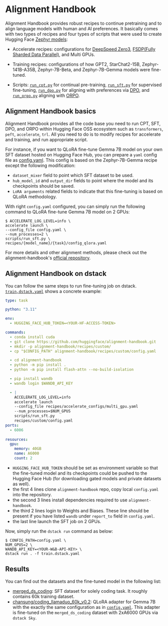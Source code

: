 # Alignment Handbook

Alignment Handbook provides robust recipes to continue pretraining and to align language models with human and AI preferences. It basically comes with two types of recipes and four types of scripts that were used to create Hugging Face [Zephyr models](https://huggingface.co/HuggingFaceH4):

- Accelerate recipes: configurations for [DeepSpeed Zero3](https://huggingface.co/docs/accelerate/v0.11.0/en/deepspeed), [FSDP(Fully Sharded Data Parallel)](https://pytorch.org/tutorials/intermediate/FSDP_tutorial.html), and Multi GPUs.

- Training recipes: configurations of how GPT2, StarChat2-15B, Zephyr-141B-A35B, Zephyr-7B-Beta, and Zephyr-7B-Gemma models were fine-tuned. 

- Scripts: [`run_cpt.py`](https://github.com/huggingface/alignment-handbook/blob/main/scripts/run_cpt.py) for continual pre-training, [`run_sft.py`](https://github.com/huggingface/alignment-handbook/blob/main/scripts/run_sft.py) for supervised fine-tuning, [`run_dpo.py`](https://github.com/huggingface/alignment-handbook/blob/main/scripts/run_dpo.py) for aligning with preferences via [DPO](https://arxiv.org/abs/2305.18290), and [`run_orpo.py`](https://github.com/huggingface/alignment-handbook/blob/main/scripts/run_orpo.py) aligning with [ORPO](https://arxiv.org/abs/2403.07691).

## Alignment Handbook basics

Alignment Handbook provides all the code base you need to run CPT, SFT, DPO, and ORPO within Hugging Face OSS ecosystem such as `transformers`, `peft`, `accelerate`, `trl`. All you need to do is to modify recipes for accelerate and training, and run appropriate script. 

For instance, if you want to QLoRA fine-tune Gemma 7B model on your own SFT dataset hosted on Hugging Face Hub, you can prepare a `yaml` config file as [config.yaml](./config.yaml). This config is based on the Zephyr-7B-Gemma recipe except the following modification:
- `dataset_mixer` field to point which SFT dataset to be used.
- `hub_model_id` and `output_dir` fields to point where the model and its checkpoints should be saved.
- `LoRA arguments` related fields to indicate that this fine-tuning is based on QLoRA methodology.

With right `config.yaml` configured, you can simply run the following command to QLoRA fine-tune Gemma 7B model on 2 GPUs:

```console
$ ACCELERATE_LOG_LEVEL=info \
accelerate launch \
--config_file config.yaml \
--num_processes=2 \
scripts/run_sft.py \
recipes/{model_name}/{task}/config_qlora.yaml
```

For more details and other alignment methods, please check out the alignment-handbook's [official repository](https://github.com/huggingface/alignment-handbook).

## Alignment Handbook on dstack

You can follow the same steps to run fine-tuning job on dstack. [`train,dstack.yaml`](./train.dstack.yaml) shows a concrete example:

```yaml
type: task

python: "3.11"

env:
  - HUGGING_FACE_HUB_TOKEN=<YOUR-HF-ACCESS-TOKEN>

commands:
  - conda install cuda
  - git clone https://github.com/huggingface/alignment-handbook.git
  - mkdir -p alignment-handbook/recipes/custom/
  - cp "$CONFIG_PATH" alignment-handbook/recipes/custom/config.yaml

  - cd alignment-handbook
  - python -m pip install .
  - python -m pip install flash-attn --no-build-isolation

  - pip install wandb
  - wandb login $WANDB_API_KEY

  - | 
    ACCELERATE_LOG_LEVEL=info 
    accelerate launch 
    --config_file recipes/accelerate_configs/multi_gpu.yaml 
    --num_processes=$NUM_GPUS 
    scripts/run_sft.py 
    recipes/custom/config.yaml
ports:
  - 6006
  
resources:
  gpu:
    memory: 40GB
    name: A6000
    count: 2

```

- `HUGGING_FACE_HUB_TOKEN` should be set as environment variable so that the fine-tuned model and its checkpoints could be pushed to the Hugging Face Hub (for downloading gated models and private datasets as well).
- the first 4 lines clone `alignment-handbook` repo, copy local `config.yaml` into the repository.
- the second 3 lines install dependencies required to use `alignment-handbook`.
- the third 2 lines login to Weights and Biases. These line should be present if you have listed `wandb` under `report_to` field in `config.yaml`.
- the last line launch the SFT job on 2 GPUs.

Now, simply run the `dstack run` command as below:

```console
$ CONFIG_PATH=config.yaml \
NUM_GPUS=2 \
WANDB_API_KEY=<YOUR-W&B-API-KEY> \
dstack run . -f train.dstack.yaml
```

## Results

You can find out the datasets and the fine-tuned model in the following list:
- [merged_ds_coding](https://huggingface.co/datasets/chansung/merged_ds_coding): SFT dataset for solely coding task. It roughly contains 60k training dataset.
- [chansung/coding_llamaduo_60k_v0.2](https://huggingface.co/chansung/coding_llamaduo_60k_v0.2): QLoRA adapter for Gemma 7B with the exactly the same configuration as in [`config.yaml`](./config.yaml). This adapter is fine-tuned on the `merged_ds_coding` dataset with 2xA6000 GPUs via `dstack Sky`.